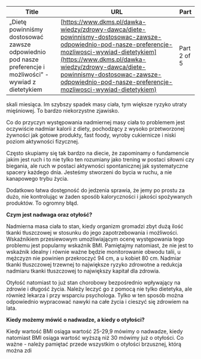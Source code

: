 | **Title**       | **URL**           | **Part**              |
|-----------------|-------------------|-----------------------|
| „Dietę powinniśmy dostosować zawsze odpowiednio pod nasze preferencje i możliwości” - wywiad z dietetykiem         | [https://www.dkms.pl/dawka-wiedzy/zdrowy-dawca/diete-powinnismy-dostosowac-zawsze-odpowiednio-pod-nasze-preferencje-mozliwosci-wywiad-dietetykiem](https://www.dkms.pl/dawka-wiedzy/zdrowy-dawca/diete-powinnismy-dostosowac-zawsze-odpowiednio-pod-nasze-preferencje-mozliwosci-wywiad-dietetykiem)    | Part 2 of 5          |

skali miesiąca. Im szybszy spadek masy ciała, tym większe ryzyko utraty mięśniowej. To bardzo niekorzystne zjawisko.  

  

Co do przyczyn występowania nadmiernej masy ciała to problemem jest oczywiście nadmiar kalorii z diety, pochodzący z wysoko przetworzonej żywności jak gotowe produkty, fast foody, wyroby cukiernicze i niski poziom aktywności fizycznej.  

  

Często skupiamy się tak bardzo na diecie, że zapominamy o fundamencie jakim jest ruch i to nie tylko ten rozumiany jako trening w postaci siłowni czy biegania, ale ruch w postaci aktywności spontanicznej jak systematyczne spacery każdego dnia. Jesteśmy stworzeni do bycia w ruchu, a nie kanapowego trybu życia.


Dodatkowo łatwa dostępność do jedzenia sprawia, że jemy po prostu za dużo, nie kontrolując w żaden sposób kaloryczności i jakości spożywanych produktów. To ogromny błąd.


**Czym jest nadwaga oraz otyłość?**


Nadmierna masa ciała to stan, kiedy organizm gromadzi zbyt dużą ilość tkanki tłuszczowej w stosunku do jego zapotrzebowania i możliwości. Wskaźnikiem przesiewowym umożliwiającym ocenę występowania tego problemu jest popularny wskaźnik BMI. Pamiętajmy natomiast, że nie jest to wskaźnik idealny i równie ważne będzie monitorowanie obwodu talii, u mężczyzn nie powinien przekroczyć 94 cm, a u kobiet 80 cm. Nadmiar tkanki tłuszczowej trzewnej to największe ryzyko zdrowotne a redukcja nadmiaru tkanki tłuszczowej to największy kapitał dla zdrowia.


Otyłość natomiast to już stan chorobowy bezpośrednio wpływający na zdrowie i długość życia. Należy leczyć go z pomocą nie tylko dietetyka, ale również lekarza i przy wsparciu psychologa. Tylko w ten sposób można odpowiednio wypracować nawyki na całe życia i cieszyć się zdrowiem na lata.


**Kiedy możemy mówić o nadwadze, a kiedy o otyłości?**


Kiedy wartość BMI osiąga wartość 25\-29,9 mówimy o nadwadze, kiedy natomiast BMI osiąga wartość wyższą niż 30 mówimy już o otyłości. Co ważne \- należy pamiętać przede wszystkim o otyłości brzusznej, którą można zdi